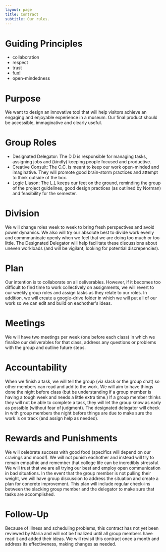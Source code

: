 ```yaml
---
layout: page
title: Contract
subtitle: Our rules. 
---
```


# **Guiding Principles**
* collaboration
* respect
* trust
* fun!
* open-mindedness
# **Purpose**
We want to design an innovative tool that will help visitors achieve an engaging and enjoyable experience in a museum. Our final product should be accessible, immaginative and clearly useful. 
# **Group Roles**
* Designated Delegator: The D.D is responsible for managing tasks, assigning jobs and (kindly) keeping people focused and productive.
* Creative Consult: The C.C. is meant to keep our work open-minded and imaginative. They will promote good brain-storm practices and attempt to think outside of the box.
* Logic Liason: The L.L keeps our feet on the ground, reminding the group of the project guidelines, good design practices (as outlined by Norman) and feasibility for the semester. 
# **Division**
We will change roles week to week to bring fresh perspectives and avoid power dynamics. We also will try our absolute best to divide work evenly and commmunicate openly when we feel that we are doing too much or too little. The Designated Delegator will help facilitate these discussions about uneven workloads (and will be vigilant, looking for potential discrepencies). 
# **Plan** 
Our intention is to collaborate on all deliverables. However, if it becomes too difficult to find time to work collectively on assignments, we will revert to our weekly group roles and assign tasks as they relate to our roles. In addition, we will create a google-drive folder in which we will put all of our work so we can edit and build on eachother's ideas. 
# **Meetings**
We will have two meetings per week (one before each class) in which we finalize our deliverables for that class, address any questions or problems with the group and outline future steps. 
# **Accountability** 
When we finish a task, we will tell the group (via slack or the group chat) so other members can read and add to the work. We will aim to have things done the night before class (but be understanding if a group member is having a tough week and needs a little extra time.) If a group member thinks they will not be able to complete a task, they will let the group know as early as possible (without fear of judgment). The designated delegator will check in with group members the night before things are due to make sure the work is on track (and assign help as needed). 
# **Rewards and Punishments**
We will celebrate success with good food (specifics will depend on our cravings and mood!). We will not punish eachother and instead will try to remain empathic and remember that college life can be incredibly stressful. We will trust that we are all trying our best and employ open communication in bad situations. In the event that the group member is not pulling their weight, we will have group discussion to address the situation and create a plan for concrete improvement. This plan will include regular check-ins between the slacking group member and the delegator to make sure that tasks are accomplished. 
# **Follow-Up**
Because of illness and scheduling problems, this contract has not yet been reviewed by Maria and will not be finalized until all group members have read it and added their ideas. We will revisit this contract once a month and address its effectiveness, making changes as needed. 
